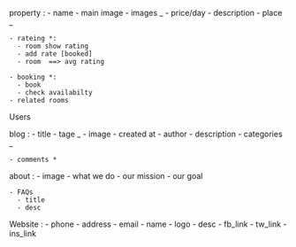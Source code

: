 property : - name - main image - images _ - price/day - description - place _

    - rateing *:
      - room show rating
      - add rate [booked]
      - room  ==> avg rating

    - booking *:
      - book
      - check availabilty
    - related rooms

Users

blog : - title - tage _ - image - created at - author - description - categories _

    - comments *

about : - image - what we do - our mission - our goal

    - FAQs
      - title
      - desc

Website : - phone - address - email - name - logo - desc - fb_link - tw_link - ins_link
